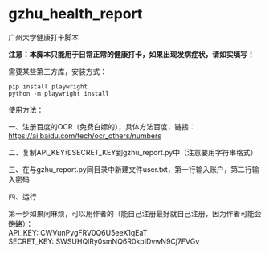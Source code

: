 # gzhu_health_report
广州大学健康打卡脚本

**注意：本脚本只能用于日常正常的健康打卡，如果出现发病症状，请如实填写！**

需要某些第三方库，安装方式：
```
pip install playwright
python -m playwright install
```
使用方法：

一、注册百度的OCR（免费白嫖的），具体方法百度，链接：https://ai.baidu.com/tech/ocr_others/numbers

二、复制API_KEY和SECRET_KEY到gzhu_report.py中（注意要用字符串格式）

三、在与gzhu_report.py同目录中新建文件user.txt，第一行输入账户，第二行输入密码

四、运行

第一步如果闲麻烦，可以用作者的（能自己注册最好就自己注册，因为作者可能会<del>跑路</del>）：\
API_KEY: CWVunPygFRV0Q6U5eeX1qEaT\
SECRET_KEY: SWSUHQlRy0smNQ6R0kpIDvwN9Cj7FVGv
